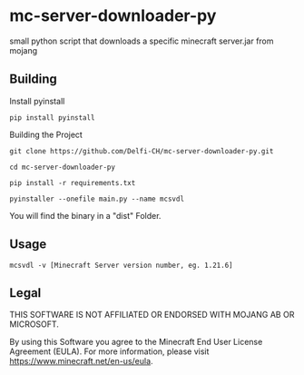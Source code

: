 # mc-server-downloader-py
small python script that downloads a specific minecraft server.jar from mojang

## Building

Install pyinstall

```
pip install pyinstall
```

Building the Project


```
git clone https://github.com/Delfi-CH/mc-server-downloader-py.git

cd mc-server-downloader-py

pip install -r requirements.txt

pyinstaller --onefile main.py --name mcsvdl
```

You will find the binary in a "dist" Folder.

## Usage

```
mcsvdl -v [Minecraft Server version number, eg. 1.21.6]
```

## Legal

THIS SOFTWARE IS NOT AFFILIATED OR ENDORSED WITH MOJANG AB OR MICROSOFT.

By using this Software you agree to the Minecraft End User License Agreement (EULA).
For more information, please visit https://www.minecraft.net/en-us/eula.
